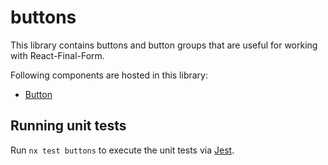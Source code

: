 # buttons

This library contains buttons and button groups that are useful for
working with React-Final-Form.

Following components are hosted in this library:

- [Button](./src/lib/button/README.md)

## Running unit tests

Run `nx test buttons` to execute the unit tests via [Jest](https://jestjs.io).
